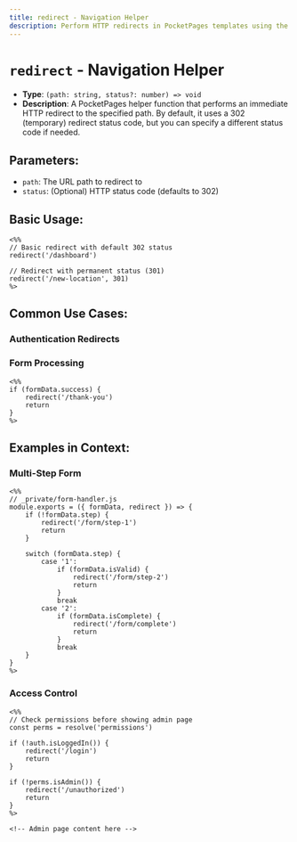 ```yaml
---
title: redirect - Navigation Helper
description: Perform HTTP redirects in PocketPages templates using the redirect helper function.
---
```


# `redirect` - Navigation Helper

- **Type**: `(path: string, status?: number) => void`
- **Description**: A PocketPages helper function that performs an immediate HTTP redirect to the specified path. By default, it uses a 302 (temporary) redirect status code, but you can specify a different status code if needed.

## Parameters:

- `path`: The URL path to redirect to
- `status`: (Optional) HTTP status code (defaults to 302)

## Basic Usage:

```ejs
<%%
// Basic redirect with default 302 status
redirect('/dashboard')

// Redirect with permanent status (301)
redirect('/new-location', 301)
%>
```

## Common Use Cases:

### Authentication Redirects

### Form Processing

```ejs
<%%
if (formData.success) {
    redirect('/thank-you')
    return
}
%>
```

## Examples in Context:

### Multi-Step Form

```ejs
<%%
// _private/form-handler.js
module.exports = ({ formData, redirect }) => {
    if (!formData.step) {
        redirect('/form/step-1')
        return
    }

    switch (formData.step) {
        case '1':
            if (formData.isValid) {
                redirect('/form/step-2')
                return
            }
            break
        case '2':
            if (formData.isComplete) {
                redirect('/form/complete')
                return
            }
            break
    }
}
%>
```

### Access Control

```ejs
<%%
// Check permissions before showing admin page
const perms = resolve('permissions')

if (!auth.isLoggedIn()) {
    redirect('/login')
    return
}

if (!perms.isAdmin()) {
    redirect('/unauthorized')
    return
}
%>

<!-- Admin page content here -->
```
